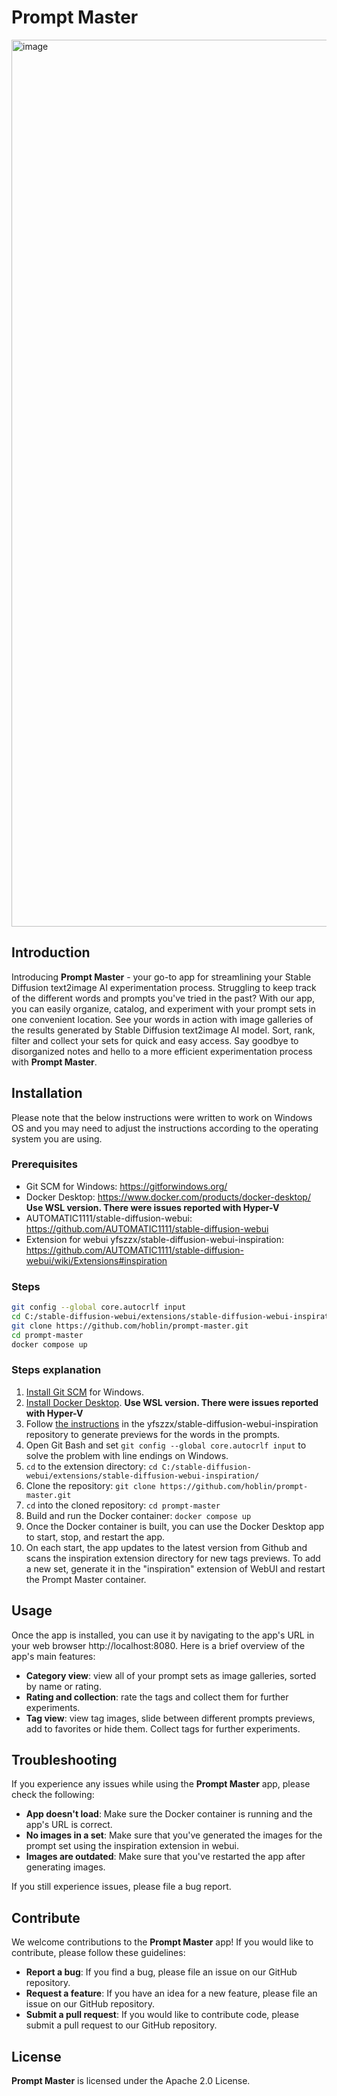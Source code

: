 # Prompt Master

<img width="1419" alt="image" src="https://user-images.githubusercontent.com/28090/212198802-b55e85b3-58f7-499f-a14b-5e7530a22c78.png">


## Introduction

Introducing **Prompt Master** - your go-to app for streamlining your Stable Diffusion text2image AI experimentation process. Struggling to keep track of the different words and prompts you've tried in the past? With our app, you can easily organize, catalog, and experiment with your prompt sets in one convenient location. See your words in action with image galleries of the results generated by Stable Diffusion text2image AI model. Sort, rank, filter and collect your sets for quick and easy access. Say goodbye to disorganized notes and hello to a more efficient experimentation process with **Prompt Master**.

## Installation

Please note that the below instructions were written to work on Windows OS and you may need to adjust the instructions according to the operating system you are using.

### Prerequisites

- Git SCM for Windows: https://gitforwindows.org/
- Docker Desktop: https://www.docker.com/products/docker-desktop/ **Use WSL version. There were issues reported with Hyper-V**
- AUTOMATIC1111/stable-diffusion-webui: https://github.com/AUTOMATIC1111/stable-diffusion-webui
- Extension for webui yfszzx/stable-diffusion-webui-inspiration: https://github.com/AUTOMATIC1111/stable-diffusion-webui/wiki/Extensions#inspiration

### Steps

```bash
git config --global core.autocrlf input
cd C:/stable-diffusion-webui/extensions/stable-diffusion-webui-inspiration/
git clone https://github.com/hoblin/prompt-master.git
cd prompt-master
docker compose up
```

### Steps explanation

1. [Install Git SCM](https://gitforwindows.org/) for Windows.
2. [Install Docker Desktop](https://www.docker.com/products/docker-desktop/). **Use WSL version. There were issues reported with Hyper-V**
3. Follow [the instructions](https://github.com/yfszzx/stable-diffusion-webui-inspiration#using-txt2img-inspiration) in the yfszzx/stable-diffusion-webui-inspiration repository to generate previews for the words in the prompts.
4. Open Git Bash and set `git config --global core.autocrlf input` to solve the problem with line endings on Windows.
5. `cd` to the extension directory: `cd C:/stable-diffusion-webui/extensions/stable-diffusion-webui-inspiration/`
6. Clone the repository: `git clone https://github.com/hoblin/prompt-master.git`
7. `cd` into the cloned repository: `cd prompt-master`
8. Build and run the Docker container: `docker compose up`
9. Once the Docker container is built, you can use the Docker Desktop app to start, stop, and restart the app.
10. On each start, the app updates to the latest version from Github and scans the inspiration extension directory for new tags previews. To add a new set, generate it in the "inspiration" extension of WebUI and restart the Prompt Master container.

## Usage

Once the app is installed, you can use it by navigating to the app's URL in your web browser http://localhost:8080. Here is a brief overview of the app's main features:

- **Category view**: view all of your prompt sets as image galleries, sorted by name or rating.
  <!-- - **Filter and search**: filter your prompt sets by tags and use a search bar to quickly find specific sets. -->
  <!-- - **Prompt set view**: view a specific prompt set and all the images generated by it. -->
- **Rating and collection**: rate the tags and collect them for further experiments.
- **Tag view**: view tag images, slide between different prompts previews, add to favorites or hide them. Collect tags for further experiments.

<!-- Please refer to the in-app help for detailed information about all of the features and how to use them. -->

<!-- ## Examples

Here are a couple of examples of tasks you can perform using the **Prompt Master** app:

- **View all your prompt sets**: Navigate to the Catalog view in the app to see all of your prompt sets as image galleries, sorted by name or date created.
- **Filter your prompt sets by tag**: Use the filter feature to view only the prompt sets that have a specific tag. For example, you can filter by the tag "landscapes" to see all the prompt sets that have images of landscapes.
- **Collect prompt sets for further experiments**: Use the collection feature to group prompt sets that are similar or have some other characteristics that are interesting to you. -->

## Troubleshooting

If you experience any issues while using the **Prompt Master** app, please check the following:

- **App doesn't load**: Make sure the Docker container is running and the app's URL is correct.
- **No images in a set**: Make sure that you've generated the images for the prompt set using the inspiration extension in webui.
- **Images are outdated**: Make sure that you've restarted the app after generating images.

If you still experience issues, please file a bug report.

## Contribute

We welcome contributions to the **Prompt Master** app! If you would like to contribute, please follow these guidelines:

- **Report a bug**: If you find a bug, please file an issue on our GitHub repository.
- **Request a feature**: If you have an idea for a new feature, please file an issue on our GitHub repository.
- **Submit a pull request**: If you would like to contribute code, please submit a pull request to our GitHub repository.

## License

**Prompt Master** is licensed under the Apache 2.0 License.

<!-- Please see the [LICENSE](https://github.com/hoblin/prompt-master/blob/main/LICENSE) file for more information. -->
